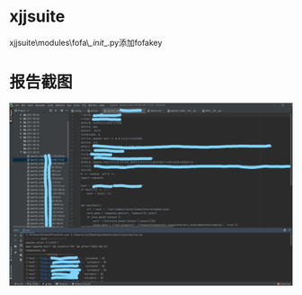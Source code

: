 # xjjsuite
xjjsuite\modules\fofa\\_\_init_\_.py添加fofakey

# 报告截图
![image](https://github.com/x-j-j/xjjsuite/blob/main/pic/1.png)
